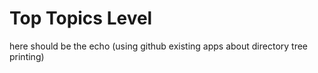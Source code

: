 # Top Topics Level
here should be the echo (using github existing apps about directory tree printing)
